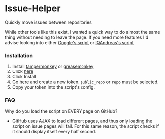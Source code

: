 # Issue-Helper
Quickly move issues between repositories

While other tools like this exist, I wanted a quick way to do almost the same thing without needing to leave the page. If you need more features I'd advise looking into either [Google's script](https://github.com/google/github-issue-mover) or [IQAndreas's script](https://github.com/IQAndreas/github-issues-import)

### Installation
1. Install [tampermonkey](https://tampermonkey.net/) or [greasemonkey](http://www.greasespot.net/)
2. Click [here](https://github.com/Gerrit0/Issue-Helper/raw/master/issue_mover.user.js)
3. Click Install
4. Go [here](https://github.com/settings/tokens) and create a new token. `public_repo` or `repo` must be selected.
5. Copy your token into the script's config.

### FAQ
Why do you load the script on EVERY page on GitHub?
- GitHub uses AJAX to load different pages, and thus only loading the script on issue pages will fail. For this same reason, the script checks if it should display itself every half second.
